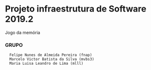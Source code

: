 # Projeto infraestrutura de Software 2019.2
  
  Jogo da memória

### GRUPO
```
  Felipe Nunes de Almeida Pereira (fnap)
  Marcelo Victor Batista da Silva (mvbs3)
  Maria Luisa Leandro de Lima (mlll)
```